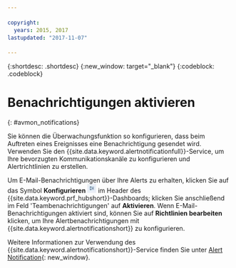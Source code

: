 ```yaml
---

copyright:
  years: 2015, 2017
lastupdated: "2017-11-07"

---
```


{:shortdesc: .shortdesc}
{:new_window: target="_blank"}
{:codeblock: .codeblock}


# Benachrichtigungen aktivieren
{: #avmon_notifications}

Sie können die Überwachungsfunktion so konfigurieren, dass beim Auftreten eines Ereignisses eine Benachrichtigung gesendet wird. Verwenden Sie den {{site.data.keyword.alertnotificationfull}}-Service, um Ihre bevorzugten Kommunikationskanäle zu konfigurieren und Alertrichtlinien zu erstellen.

Um E-Mail-Benachrichtigungen über Ihre Alerts zu erhalten, klicken Sie auf das Symbol **Konfigurieren** ![Symbol 'Konfigurieren'](images/config_icn_white_smll.jpg) im Header des {{site.data.keyword.prf_hubshort}}-Dashboards; klicken Sie anschließend im Feld 'Teambenachrichtigungen' auf **Aktivieren**. Wenn E-Mail-Benachrichtigungen aktiviert sind, können Sie auf **Richtlinien bearbeiten** klicken, um Ihre Alertbenachrichtigungen mit {{site.data.keyword.alertnotificationshort}} zu konfigurieren.

Weitere Informationen zur Verwendung des {{site.data.keyword.alertnotificationshort}}-Service finden Sie unter [Alert Notification](../AlertNotification/index.html "(Wird in neuer Registerkarte oder neuem Fenster angezeigt)"){: new_window}.

